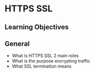 # HTTPS SSL
## Learning Objectives
## General

-  What is HTTPS SSL 2 main roles
-  What is the purpose encrypting traffic
-  What SSL termination means

